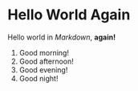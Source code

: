 # Hello World Again

Hello world in _Markdown_, **again!**

1) Good morning!
2) Good afternoon!
3) Good evening!
4) Good night!